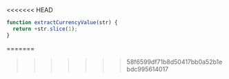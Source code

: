<<<<<<< HEAD
```js run
function extractCurrencyValue(str) {
  return +str.slice(1);
}
```
=======
>>>>>>> 58f6599df71b8d50417bb0a52b1ebdc995614017
